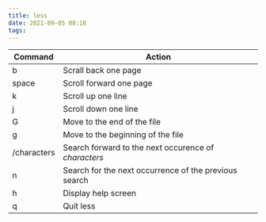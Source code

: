 ```yaml
---
title: less
date: 2021-09-05 08:18
tags:
---
```


| **Command** | **Action**                                            |
| ----------- | ----------------------------------------------------- |
| b           | Scrall back one page                                  |
| space       | Scroll forward one page                               |
| k           | Scroll up one line                                    |
| j           | Scroll down one line                                  |
| G           | Move to the end of the file                           |
| g           | Move to the beginning of the file                     |
| /characters | Search forward to the next occurence of *characters*  |
| n           | Search for the next occurrence of the previous search |
| h           | Display help screen                                   |
| q           | Quit less                                             |


